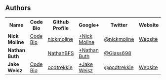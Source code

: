 ## Authors
  <table>
  <tr>
    <th>Name</th>
    <th>Code Bio</th>
    <th>Github Profile</th>
    <th>Google+</th>
    <th>Twitter</th>
    <th>Website</th>
    <th>Blog</th>
  </tr>
  <tr>
    <td><strong>Nick Moline</strong></td>
    <td><a href="http://code.nick.pro">Code Bio</a></td>
    <td><a href="https://github.com/nickmoline">nickmoline</a></td>
    <td><a href="https://plus.google.com/100038801356570551641/posts">+Nick Moline</a></td>
    <td><a href="https://twitter.com/nickmoline">@nickmoline</a></td>
    <td><a href="http://nickmoline.com">Website</a></td>
    <td><a href="https://www.nick.pro/">Blog</a></td>
  </tr>
  <tr>
    <td><strong>Nathan Buth</strong></td>
    <td>&nbsp;</td>
    <td><a href="https://github.com/NathanBFS">NathanBFS</a></td>
    <td><a href="https://plus.google.com/106023745068839045104/about">+Nathan Buth</a></td>
    <td><a href="https://twitter.com/Glass698">@Glass698</a></td>
    <td>&nbsp;</td>
    <td>&nbsp;</td>
  </tr>
  <tr>
    <td><strong>Jake Weisz</strong></td>
    <td><a href="http://www.ocdtrekkie.com/software.php">Code Bio</a></td>
    <td><a href="https://github.com/ocdtrekkie">ocdtrekkie</a></td>
    <td><a href="https://plus.google.com/115181074626403443464/about">+Jake Weisz</a></td>
    <td><a href="https://twitter.com/ocdtrekkie">@ocdtrekkie</a></td>
    <td><a href="http://www.ocdtrekkie.com/">Website</a></td>
    <td><a href="http://www.ocdtrekkie.com/blog.php?bid=1">Blog</a></td>
  </tr>
</table>

